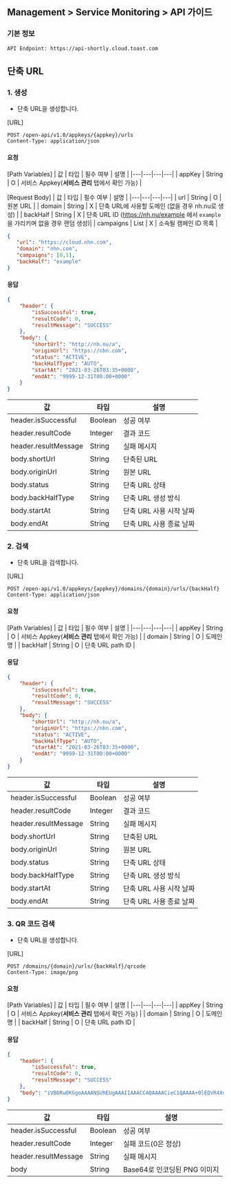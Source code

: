 ## Management > Service Monitoring > API 가이드

### 기본 정보
```http
API Endpoint: https://api-shortly.cloud.toast.com
```

## 단축 URL

### 1. 생성
- 단축 URL을 생성합니다.

[URL]
```http
POST /open-api/v1.0/appkeys/{appkey}/urls
Content-Type: application/json
```

#### 요청

[Path Variables]
| 값 |	타입 | 필수 여부 | 설명 |
|---|---|---|---|
| appKey | String | O | 서비스 Appkey(**서비스 관리** 탭에서 확인 가능) |

[Request Body]
| 값 |	타입 | 필수 여부 | 설명 |
|---|---|---|---|
| url | String | O | 원본 URL |
| domain | String | X | 단축 URL에 사용할 도메인 (없을 경우 nh.nu로 생성) |
| backHalf | String | X | 단축 URL ID (https://nh.nu/example 에서 `example`을 가리키며 없을 경우 랜덤 생성)|
| campaigns | List<String> | X | 소속될 캠페인 ID 목록 |
```json
{
   "url": "https://cloud.nhn.com",
   "domain": "nhn.com",
   "campaigns": [0,1],
   "backHalf": "example"
}
```

#### 응답
```json
{
    "header": {
        "isSuccessful": true,
        "resultCode": 0,
        "resultMessage": "SUCCESS"
    },
    "body": {
        "shortUrl": "http://nh.nu/a",
        "originUrl": "https://nhn.com",
        "status": "ACTIVE",
        "backHalfType": "AUTO",
        "startAt": "2021-03-26T03:35+0000",
        "endAt": "9999-12-31T00:00+0000"
    }
}
```

| 값 | 타입 | 설명 |
|---|---|---|
| header.isSuccessful | Boolean | 성공 여부 |
| header.resultCode | Integer | 결과 코드 |
| header.resultMessage | String | 실패 메시지 |
| body.shortUrl | String | 단축된 URL |
| body.originUrl | String | 원본 URL |
| body.status | String | 단축 URL 상태 |
| body.backHalfType | String | 단축 URL 생성 방식 |
| body.startAt | String | 단축 URL 사용 시작 날짜 |
| body.endAt | String | 단축 URL 사용 종료 날짜 |

### 2. 검색
- 단축 URL을 검색합니다.

[URL]
```http
POST /open-api/v1.0/appkeys/{appkey}/domains/{domain}/urls/{backHalf}
Content-Type: application/json
```

#### 요청

[Path Variables]
| 값 |	타입 | 필수 여부 | 설명 |
|---|---|---|---|
| appKey | String | O | 서비스 Appkey(**서비스 관리** 탭에서 확인 가능) |
| domain | String | O | 도메인 명 |
| backHalf | String | O | 단축 URL path ID |


#### 응답
```json
{
    "header": {
        "isSuccessful": true,
        "resultCode": 0,
        "resultMessage": "SUCCESS"
    },
    "body": {
        "shortUrl": "http://nh.nu/a",
        "originUrl": "https://nhn.com",
        "status": "ACTIVE",
        "backHalfType": "AUTO",
        "startAt": "2021-03-26T03:35+0000",
        "endAt": "9999-12-31T00:00+0000"
    }
}
```

| 값 | 타입 | 설명 |
|---|---|---|
| header.isSuccessful | Boolean | 성공 여부 |
| header.resultCode | Integer | 결과 코드 |
| header.resultMessage | String | 실패 메시지 |
| body.shortUrl | String | 단축된 URL |
| body.originUrl | String | 원본 URL |
| body.status | String | 단축 URL 상태 |
| body.backHalfType | String | 단축 URL 생성 방식 |
| body.startAt | String | 단축 URL 사용 시작 날짜 |
| body.endAt | String | 단축 URL 사용 종료 날짜 |



### 3. QR 코드 검색
- 단축 URL을 생성합니다.

[URL]
```http
POST /domains/{domain}/urls/{backHalf}/qrcode
Content-Type: image/png
```

#### 요청

[Path Variables]
| 값 |	타입 | 필수 여부 | 설명 |
|---|---|---|---|
| appKey | String | O | 서비스 Appkey(**서비스 관리** 탭에서 확인 가능) |
| domain | String | O | 도메인 명 |
| backHalf | String | O | 단축 URL path ID |

#### 응답
```json
{
    "header": {
        "isSuccessful": true,
        "resultCode": 0,
        "resultMessage": "SUCCESS"
    },
    "body": "iVBORw0KGgoAAAANSUhEUgAAAIIAAACCAQAAAACieC1QAAAA+0lEQVR4Xu3UsZHEIAwFUO0QkO024BnaIKMlbwNnuwHTkjO3wYwasDMCBp18wbHrxFJ6t4rMCzTigwE61QIf+ZOSAGizNILRCFIuj0yRPzQyeqoeZ9AKVjB6ScN66nMtlGmD0y4uhfPB2eN7Ypdy1JSPpUbSsHTPTNXqBEL6CtCDU8kdMC4urm0XAqGJuA+N9jcfiZS7L73FqaUqkfRcu4HMTk4jPHDpvdvbzCKpgcd2fIgq2Xx342w9aeSnlcWqk+OOcThzS1UifJ95aWpoO5UI/6ezB3h5E2TCb0J5vKQqExoD7rnNLBHK6ZaRUSNHPnExcVXJW33kX8g3k5xLHpTtgoMAAAAASUVORK5CYII="
}
```

| 값 | 타입 | 설명 |
|---|---|---|
| header.isSuccessful | Boolean | 성공 여부 |
| header.resultCode | Integer | 실패 코드(0은 정상) |
| header.resultMessage | String | 실패 메시지 |
| body | String | Base64로 인코딩된 PNG 이미지 |

